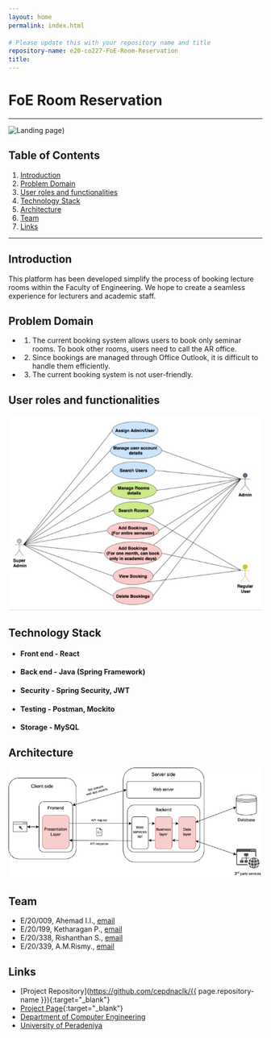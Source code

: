 ```yaml
---
layout: home
permalink: index.html

# Please update this with your repository name and title
repository-name: e20-co227-FoE-Room-Reservation
title:
---
```


[comment]: # "This is the standard layout for the project, but you can clean this and use your own template"

# FoE Room Reservation

---

![Landing page](./images/Screenshot%202024-12-01%20at%202.32.58%E2%80%AFPM.png))

 
## Table of Contents
1. [Introduction](#introduction)
2. [Problem Domain](#problem-domain)
3. [User roles and functionalities](#User-roles-and-functionalities)
4. [Technology Stack](#technology-stack)
5. [Architecture](#architecture)
6. [Team](#team)
7. [Links](#links)

---

## Introduction

This platform has been developed simplify the process of booking lecture rooms within the Faculty of Engineering. We hope to create a seamless experience for lecturers and academic staff.


## Problem Domain
- 1. The current booking system allows users to book only seminar rooms. To book other rooms, users need to call the AR office.
- 2. Since bookings are managed through Office Outlook, it is difficult to handle them efficiently.
- 3. The current booking system is not user-friendly.

## User roles and functionalities

![User functionalities](./images/IMG_3493.jpg)




## Technology Stack
- #### Front end  - React
- #### Back end - Java (Spring Framework)
- #### Security - Spring Security, JWT
- #### Testing - Postman, Mockito
- #### Storage - MySQL

  

## Architecture

![Control Flow](./images/Architecture.png)




## Team
-  E/20/009, Ahemad I.I., [email](e20009@eng.pdn.ac.lk)
-  E/20/199, Ketharagan P., [email](e20199@eng.pdn.ac.lk)
-  E/20/338, Rishanthan S., [email](e20338@eng.pdn.ac.lk)
-  E/20/339, A.M.Rismy., [email](e20339@eng.pdn.ac.lk)



## Links

- [Project Repository](https://github.com/cepdnaclk/{{ page.repository-name }}){:target="_blank"}
- [Project Page](https://cepdnaclk.github.io/e20-co227-FoE-Room-Reservation){:target="_blank"}
- [Department of Computer Engineering](http://www.ce.pdn.ac.lk/)
- [University of Peradeniya](https://eng.pdn.ac.lk/)


[//]: # (Please refer this to learn more about Markdown syntax)
[//]: # (https://github.com/adam-p/markdown-here/wiki/Markdown-Cheatsheet)
